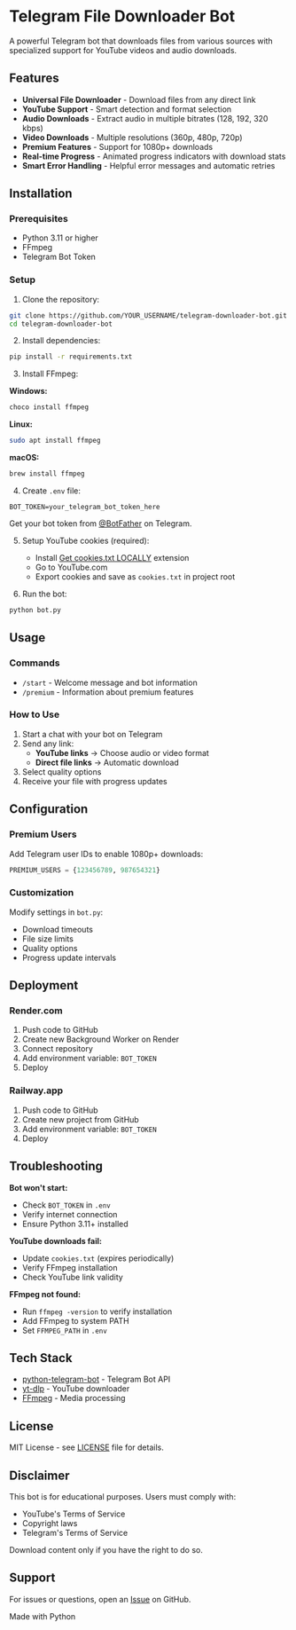 # Telegram File Downloader Bot

A powerful Telegram bot that downloads files from various sources with specialized support for YouTube videos and audio downloads.

## Features

- **Universal File Downloader** - Download files from any direct link
- **YouTube Support** - Smart detection and format selection
- **Audio Downloads** - Extract audio in multiple bitrates (128, 192, 320 kbps)
- **Video Downloads** - Multiple resolutions (360p, 480p, 720p)
- **Premium Features** - Support for 1080p+ downloads
- **Real-time Progress** - Animated progress indicators with download stats
- **Smart Error Handling** - Helpful error messages and automatic retries

## Installation

### Prerequisites

- Python 3.11 or higher
- FFmpeg
- Telegram Bot Token

### Setup

1. Clone the repository:
```bash
git clone https://github.com/YOUR_USERNAME/telegram-downloader-bot.git
cd telegram-downloader-bot
```

2. Install dependencies:
```bash
pip install -r requirements.txt
```

3. Install FFmpeg:

**Windows:**
```bash
choco install ffmpeg
```

**Linux:**
```bash
sudo apt install ffmpeg
```

**macOS:**
```bash
brew install ffmpeg
```

4. Create `.env` file:
```env
BOT_TOKEN=your_telegram_bot_token_here
```

Get your bot token from [@BotFather](https://t.me/BotFather) on Telegram.

5. Setup YouTube cookies (required):
   - Install [Get cookies.txt LOCALLY](https://chrome.google.com/webstore/detail/get-cookiestxt-locally/cclelndahbckbenkjhflpdbgdldlbecc) extension
   - Go to YouTube.com
   - Export cookies and save as `cookies.txt` in project root

6. Run the bot:
```bash
python bot.py
```

## Usage

### Commands

- `/start` - Welcome message and bot information
- `/premium` - Information about premium features

### How to Use

1. Start a chat with your bot on Telegram
2. Send any link:
   - **YouTube links** → Choose audio or video format
   - **Direct file links** → Automatic download
3. Select quality options
4. Receive your file with progress updates

## Configuration

### Premium Users

Add Telegram user IDs to enable 1080p+ downloads:

```python
PREMIUM_USERS = {123456789, 987654321}
```

### Customization

Modify settings in `bot.py`:
- Download timeouts
- File size limits
- Quality options
- Progress update intervals

## Deployment

### Render.com

1. Push code to GitHub
2. Create new Background Worker on Render
3. Connect repository
4. Add environment variable: `BOT_TOKEN`
5. Deploy

### Railway.app

1. Push code to GitHub
2. Create new project from GitHub
3. Add environment variable: `BOT_TOKEN`
4. Deploy

## Troubleshooting

**Bot won't start:**
- Check `BOT_TOKEN` in `.env`
- Verify internet connection
- Ensure Python 3.11+ installed

**YouTube downloads fail:**
- Update `cookies.txt` (expires periodically)
- Verify FFmpeg installation
- Check YouTube link validity

**FFmpeg not found:**
- Run `ffmpeg -version` to verify installation
- Add FFmpeg to system PATH
- Set `FFMPEG_PATH` in `.env`

## Tech Stack

- [python-telegram-bot](https://github.com/python-telegram-bot/python-telegram-bot) - Telegram Bot API
- [yt-dlp](https://github.com/yt-dlp/yt-dlp) - YouTube downloader
- [FFmpeg](https://ffmpeg.org/) - Media processing

## License

MIT License - see [LICENSE](LICENSE) file for details.

## Disclaimer

This bot is for educational purposes. Users must comply with:
- YouTube's Terms of Service
- Copyright laws
- Telegram's Terms of Service

Download content only if you have the right to do so.

## Support

For issues or questions, open an [Issue](https://github.com/raviy00/telegram-downloader-bot/issues) on GitHub.


Made with Python

